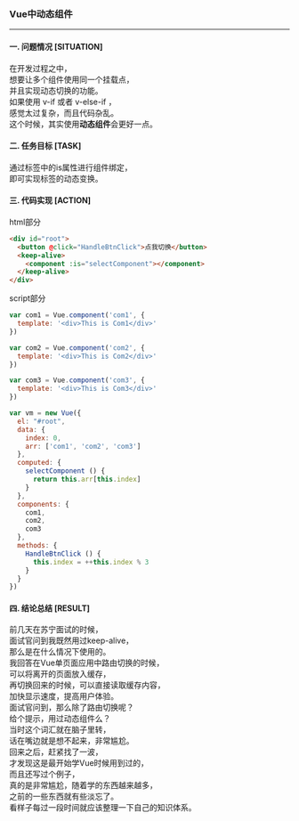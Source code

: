 ### Vue中动态组件  
---

#### 一. 问题情况 [SITUATION]  
在开发过程之中，  
想要让多个组件使用同一个挂载点，  
并且实现动态切换的功能。  
如果使用 v-if 或者 v-else-if ，  
感觉太过复杂，而且代码杂乱。  
这个时候，其实使用**动态组件**会更好一点。  

#### 二. 任务目标 [TASK]  
通过标签<component>中的is属性进行组件绑定，  
即可实现标签的动态变换。  

#### 三. 代码实现 [ACTION]  
html部分
``` html  
<div id="root">
  <button @click="HandleBtnClick">点我切换</button>
  <keep-alive>
    <component :is="selectComponent"></component>
  </keep-alive>
</div>
```  

script部分
``` javascript  
var com1 = Vue.component('com1', {
  template: '<div>This is Com1</div>'
})

var com2 = Vue.component('com2', {
  template: '<div>This is Com2</div>'
})

var com3 = Vue.component('com3', {
  template: '<div>This is Com3</div>'
})

var vm = new Vue({
  el: "#root",
  data: {
    index: 0,
    arr: ['com1', 'com2', 'com3']
  },
  computed: {
    selectComponent () {
      return this.arr[this.index]
    }
  },
  components: {
    com1,
    com2,
    com3
  },
  methods: {
    HandleBtnClick () {
      this.index = ++this.index % 3
    }
  }
})
```  

#### 四. 结论总结 [RESULT]  
前几天在苏宁面试的时候，  
面试官问到我既然用过keep-alive，  
那么是在什么情况下使用的。  
我回答在Vue单页面应用中路由切换的时候，  
可以将离开的页面放入缓存，  
再切换回来的时候，可以直接读取缓存内容，  
加快显示速度，提高用户体验。  
面试官问到，那么除了路由切换呢？  
给个提示，用过动态组件么？  
当时这个词汇就在脑子里转，  
话在嘴边就是想不起来，非常尴尬。  
回来之后，赶紧找了一波，  
才发现这是最开始学Vue时候用到过的，  
而且还写过个例子，  
真的是非常尴尬，随着学的东西越来越多，  
之前的一些东西就有些淡忘了。  
看样子每过一段时间就应该整理一下自己的知识体系。  